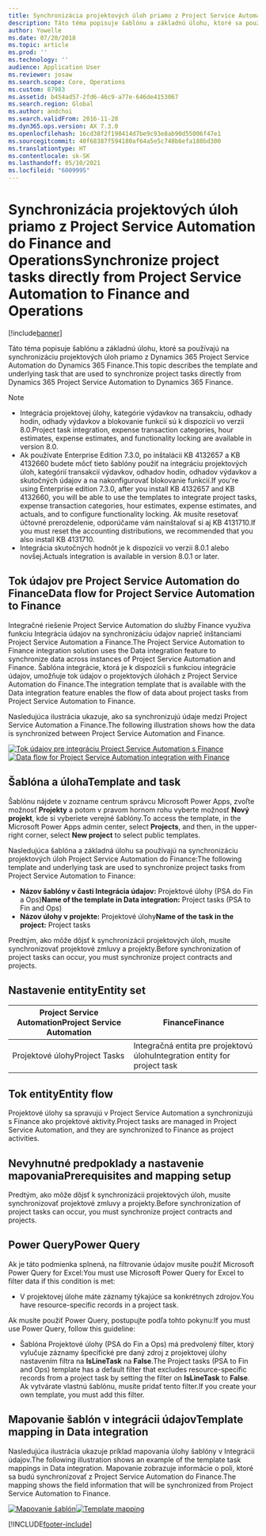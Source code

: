 ```yaml
---
title: Synchronizácia projektových úloh priamo z Project Service Automation do Finance and Operations
description: Táto téma popisuje šablónu a základnú úlohu, ktoré sa používajú na synchronizáciu projektových úloh priamo z Microsoft Dynamics 365 Project Service Automation do Dynamics 365 Finance.
author: Yowelle
ms.date: 07/20/2018
ms.topic: article
ms.prod: ''
ms.technology: ''
audience: Application User
ms.reviewer: josaw
ms.search.scope: Core, Operations
ms.custom: 87983
ms.assetid: b454ad57-2fd6-46c9-a77e-646de4153067
ms.search.region: Global
ms.author: andchoi
ms.search.validFrom: 2016-11-28
ms.dyn365.ops.version: AX 7.3.0
ms.openlocfilehash: 16cd38f2f190414d7be9c93e8ab90d55006f47e1
ms.sourcegitcommit: 40f68387f594180af64a5e5c748b6efa188bd300
ms.translationtype: HT
ms.contentlocale: sk-SK
ms.lasthandoff: 05/10/2021
ms.locfileid: "6009995"
---
```

# <a name="synchronize-project-tasks-directly-from-project-service-automation-to-finance-and-operations"></a><span data-ttu-id="d7d99-103">Synchronizácia projektových úloh priamo z Project Service Automation do Finance and Operations</span><span class="sxs-lookup"><span data-stu-id="d7d99-103">Synchronize project tasks directly from Project Service Automation to Finance and Operations</span></span>

[!include[banner](../includes/banner.md)]

<span data-ttu-id="d7d99-104">Táto téma popisuje šablónu a základnú úlohu, ktoré sa používajú na synchronizáciu projektových úloh priamo z Dynamics 365 Project Service Automation do Dynamics 365 Finance.</span><span class="sxs-lookup"><span data-stu-id="d7d99-104">This topic describes the template and underlying task that are used to synchronize project tasks directly from Dynamics 365 Project Service Automation to Dynamics 365 Finance.</span></span>

> [!NOTE]
> - <span data-ttu-id="d7d99-105">Integrácia projektovej úlohy, kategórie výdavkov na transakciu, odhady hodín, odhady výdavkov a blokovanie funkcií sú k dispozícii vo verzii 8.0.</span><span class="sxs-lookup"><span data-stu-id="d7d99-105">Project task integration, expense transaction categories, hour estimates, expense estimates, and functionality locking are available in version 8.0.</span></span>
> - <span data-ttu-id="d7d99-106">Ak používate Enterprise Edition 7.3.0, po inštalácii KB 4132657 a KB 4132660 budete môcť tieto šablóny použiť na integráciu projektových úloh, kategórií transakcií výdavkov, odhadov hodín, odhadov výdavkov a skutočných údajov a na nakonfigurovať blokovanie funkcií.</span><span class="sxs-lookup"><span data-stu-id="d7d99-106">If you're using Enterprise edition 7.3.0, after you install KB 4132657 and KB 4132660, you will be able to use the templates to integrate project tasks, expense transaction categories, hour estimates, expense estimates, and actuals, and to configure functionality locking.</span></span> <span data-ttu-id="d7d99-107">Ak musíte resetovať účtovné prerozdelenie, odporúčame vám nainštalovať si aj KB 4131710.</span><span class="sxs-lookup"><span data-stu-id="d7d99-107">If you must reset the accounting distributions, we recommended that you also install KB 4131710.</span></span>
> - <span data-ttu-id="d7d99-108">Integrácia skutočných hodnôt je k dispozícii vo verzii 8.0.1 alebo novšej.</span><span class="sxs-lookup"><span data-stu-id="d7d99-108">Actuals integration is available in version 8.0.1 or later.</span></span>

## <a name="data-flow-for-project-service-automation-to-finance"></a><span data-ttu-id="d7d99-109">Tok údajov pre Project Service Automation do Finance</span><span class="sxs-lookup"><span data-stu-id="d7d99-109">Data flow for Project Service Automation to Finance</span></span>

<span data-ttu-id="d7d99-110">Integračné riešenie Project Service Automation do služby Finance využíva funkciu Integrácia údajov na synchronizáciu údajov naprieč inštanciami Project Service Automation a Finance.</span><span class="sxs-lookup"><span data-stu-id="d7d99-110">The Project Service Automation to Finance integration solution uses the Data integration feature to synchronize data across instances of Project Service Automation and Finance.</span></span> <span data-ttu-id="d7d99-111">Šablóna integrácie, ktorá je k dispozícii s funkciou integrácie údajov, umožňuje tok údajov o projektových úlohách z Project Service Automation do Finance.</span><span class="sxs-lookup"><span data-stu-id="d7d99-111">The integration template that is available with the Data integration feature enables the flow of data about project tasks from Project Service Automation to Finance.</span></span>

<span data-ttu-id="d7d99-112">Nasledujúca ilustrácia ukazuje, ako sa synchronizujú údaje medzi Project Service Automation a Finance.</span><span class="sxs-lookup"><span data-stu-id="d7d99-112">The following illustration shows how the data is synchronized between Project Service Automation and Finance.</span></span>

<span data-ttu-id="d7d99-113">[![Tok údajov pre integráciu Project Service Automation s Finance](./media/ProjectTasksFlow.png)](./media/ProjectTasksFlow.png)</span><span class="sxs-lookup"><span data-stu-id="d7d99-113">[![Data flow for Project Service Automation integration with Finance](./media/ProjectTasksFlow.png)](./media/ProjectTasksFlow.png)</span></span>

## <a name="template-and-task"></a><span data-ttu-id="d7d99-114">Šablóna a úloha</span><span class="sxs-lookup"><span data-stu-id="d7d99-114">Template and task</span></span>

<span data-ttu-id="d7d99-115">Šablónu nájdete v zozname centrum správcu Microsoft Power Apps, zvoľte možnosť **Projekty** a potom v pravom hornom rohu vyberte možnosť **Nový projekt**, kde si vyberiete verejné šablóny.</span><span class="sxs-lookup"><span data-stu-id="d7d99-115">To access the template, in the Microsoft Power Apps admin center, select **Projects**, and then, in the upper-right corner, select **New project** to select public templates.</span></span>

<span data-ttu-id="d7d99-116">Nasledujúca šablóna a základná úlohu sa používajú na synchronizáciu projektových úloh Project Service Automation do Finance:</span><span class="sxs-lookup"><span data-stu-id="d7d99-116">The following template and underlying task are used to synchronize project tasks from Project Service Automation to Finance:</span></span>

- <span data-ttu-id="d7d99-117">**Názov šablóny v časti Integrácia údajov:** Projektové úlohy (PSA do Fin a Ops)</span><span class="sxs-lookup"><span data-stu-id="d7d99-117">**Name of the template in Data integration:** Project tasks (PSA to Fin and Ops)</span></span>
- <span data-ttu-id="d7d99-118">**Názov úlohy v projekte:** Projektové úlohy</span><span class="sxs-lookup"><span data-stu-id="d7d99-118">**Name of the task in the project:** Project tasks</span></span>

<span data-ttu-id="d7d99-119">Predtým, ako môže dôjsť k synchronizácii projektových úloh, musíte synchronizovať projektové zmluvy a projekty.</span><span class="sxs-lookup"><span data-stu-id="d7d99-119">Before synchronization of project tasks can occur, you must synchronize project contracts and projects.</span></span>

## <a name="entity-set"></a><span data-ttu-id="d7d99-120">Nastavenie entity</span><span class="sxs-lookup"><span data-stu-id="d7d99-120">Entity set</span></span>

| <span data-ttu-id="d7d99-121">Project Service Automation</span><span class="sxs-lookup"><span data-stu-id="d7d99-121">Project Service Automation</span></span> | <span data-ttu-id="d7d99-122">Finance</span><span class="sxs-lookup"><span data-stu-id="d7d99-122">Finance</span></span>                             |
|----------------------------|-------------------------------------|
| <span data-ttu-id="d7d99-123">Projektové úlohy</span><span class="sxs-lookup"><span data-stu-id="d7d99-123">Project Tasks</span></span>              | <span data-ttu-id="d7d99-124">Integračná entita pre projektovú úlohu</span><span class="sxs-lookup"><span data-stu-id="d7d99-124">Integration entity for project task</span></span> |

## <a name="entity-flow"></a><span data-ttu-id="d7d99-125">Tok entity</span><span class="sxs-lookup"><span data-stu-id="d7d99-125">Entity flow</span></span>

<span data-ttu-id="d7d99-126">Projektové úlohy sa spravujú v Project Service Automation a synchronizujú s Finance ako projektové aktivity.</span><span class="sxs-lookup"><span data-stu-id="d7d99-126">Project tasks are managed in Project Service Automation, and they are synchronized to Finance as project activities.</span></span>

## <a name="prerequisites-and-mapping-setup"></a><span data-ttu-id="d7d99-127">Nevyhnutné predpoklady a nastavenie mapovania</span><span class="sxs-lookup"><span data-stu-id="d7d99-127">Prerequisites and mapping setup</span></span>

<span data-ttu-id="d7d99-128">Predtým, ako môže dôjsť k synchronizácii projektových úloh, musíte synchronizovať projektové zmluvy a projekty.</span><span class="sxs-lookup"><span data-stu-id="d7d99-128">Before synchronization of project tasks can occur, you must synchronize project contracts and projects.</span></span>

## <a name="power-query"></a><span data-ttu-id="d7d99-129">Power Query</span><span class="sxs-lookup"><span data-stu-id="d7d99-129">Power Query</span></span>

<span data-ttu-id="d7d99-130">Ak je táto podmienka splnená, na filtrovanie údajov musíte použiť Microsoft Power Query for Excel:</span><span class="sxs-lookup"><span data-stu-id="d7d99-130">You must use Microsoft Power Query for Excel to filter data if this condition is met:</span></span>

- <span data-ttu-id="d7d99-131">V projektovej úlohe máte záznamy týkajúce sa konkrétnych zdrojov.</span><span class="sxs-lookup"><span data-stu-id="d7d99-131">You have resource-specific records in a project task.</span></span>

<span data-ttu-id="d7d99-132">Ak musíte použiť Power Query, postupujte podľa tohto pokynu:</span><span class="sxs-lookup"><span data-stu-id="d7d99-132">If you must use Power Query, follow this guideline:</span></span>

- <span data-ttu-id="d7d99-133">Šablóna Projektové úlohy (PSA do Fin a Ops) má predvolený filter, ktorý vylučuje záznamy špecifické pre daný zdroj z projektovej úlohy nastavením filtra na **IsLineTask** na **False**.</span><span class="sxs-lookup"><span data-stu-id="d7d99-133">The Project tasks (PSA to Fin and Ops) template has a default filter that excludes resource-specific records from a project task by setting the filter on **IsLineTask** to **False**.</span></span> <span data-ttu-id="d7d99-134">Ak vytvárate vlastnú šablónu, musíte pridať tento filter.</span><span class="sxs-lookup"><span data-stu-id="d7d99-134">If you create your own template, you must add this filter.</span></span>

## <a name="template-mapping-in-data-integration"></a><span data-ttu-id="d7d99-135">Mapovanie šablón v integrácii údajov</span><span class="sxs-lookup"><span data-stu-id="d7d99-135">Template mapping in Data integration</span></span>

<span data-ttu-id="d7d99-136">Nasledujúca ilustrácia ukazuje príklad mapovania úlohy šablóny v Integrácii údajov.</span><span class="sxs-lookup"><span data-stu-id="d7d99-136">The following illustration shows an example of the template task mappings in Data integration.</span></span> <span data-ttu-id="d7d99-137">Mapovanie zobrazuje informácie o poli, ktoré sa budú synchronizovať z Project Service Automation do Finance.</span><span class="sxs-lookup"><span data-stu-id="d7d99-137">The mapping shows the field information that will be synchronized from Project Service Automation to Finance.</span></span>

<span data-ttu-id="d7d99-138">[![Mapovanie šablón](./media/ProjectTasksMapping.png)](./media/ProjectTasksMapping.png)</span><span class="sxs-lookup"><span data-stu-id="d7d99-138">[![Template mapping](./media/ProjectTasksMapping.png)](./media/ProjectTasksMapping.png)</span></span>


[!INCLUDE[footer-include](../includes/footer-banner.md)]